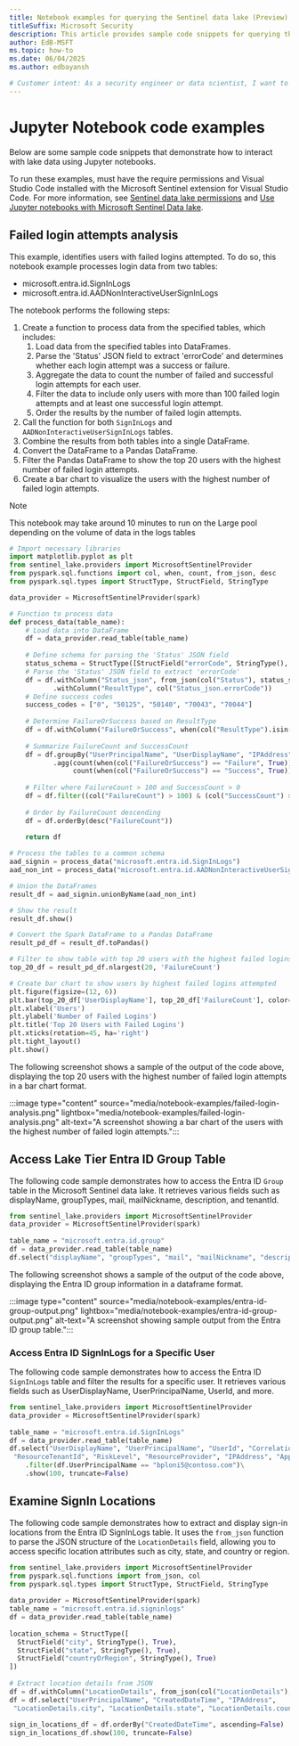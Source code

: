 ```yaml
---  
title: Notebook examples for querying the Sentinel data lake (Preview)
titleSuffix: Microsoft Security  
description: This article provides sample code snippets for querying the Microsoft Sentinel data lake using Jupyter notebooks, demonstrating how to access and analyze security data.
author: EdB-MSFT  
ms.topic: how-to  
ms.date: 06/04/2025
ms.author: edbayansh  

# Customer intent: As a security engineer or data scientist, I want to see examples of how to query the Microsoft Sentinel data lake using Jupyter notebooks, so I can analyze security data effectively.
---
```

 
# Jupyter Notebook code examples  
 
Below are some sample code snippets that demonstrate how to interact with lake data using Jupyter notebooks.  

To run these examples, must have the require permissions and Visual Studio Code installed with the Microsoft Sentinel extension for Visual Studio Code. For more information, see [Sentinel data lake permissions](./sentinel-lake-permissions.md) and  [Use Jupyter notebooks with Microsoft Sentinel Data lake](./spark-notebooks.md).


## Failed login attempts analysis

This example, identifies users with failed logins attempted. To do so, this notebook example processes login data from two tables: 
 + microsoft.entra.id.SignInLogs 
 + microsoft.entra.id.AADNonInteractiveUserSignInLogs

The notebook performs the following steps:
1. Create a function to process data from the specified tables, which includes:
    1. Load data from the specified tables into DataFrames.
    1. Parse the 'Status' JSON field to extract 'errorCode' and determines whether each login attempt was a success or failure.
    1. Aggregate the data to count the number of failed and successful login attempts for each user.
    1. Filter the data to include only users with more than 100 failed login attempts and at least one successful login attempt.
    1. Order the results by the number of failed login attempts.
1. Call the function for both `SignInLogs` and `AADNonInteractiveUserSignInLogs` tables.
1. Combine the results from both tables into a single DataFrame.
1. Convert the DataFrame to a Pandas DataFrame.
1. Filter the Pandas DataFrame to show the top 20 users with the highest number of failed login attempts.
1. Create a bar chart to visualize the users with the highest number of failed login attempts.

> [!NOTE] 
> This notebook may take around 10 minutes to run on the Large pool depending on the volume of data in the logs tables

```python
# Import necessary libraries
import matplotlib.pyplot as plt
from sentinel_lake.providers import MicrosoftSentinelProvider
from pyspark.sql.functions import col, when, count, from_json, desc
from pyspark.sql.types import StructType, StructField, StringType

data_provider = MicrosoftSentinelProvider(spark)

# Function to process data
def process_data(table_name):
    # Load data into DataFrame
    df = data_provider.read_table(table_name)
    
    # Define schema for parsing the 'Status' JSON field
    status_schema = StructType([StructField("errorCode", StringType(), True)])
    # Parse the 'Status' JSON field to extract 'errorCode'
    df = df.withColumn("Status_json", from_json(col("Status"), status_schema)) \
           .withColumn("ResultType", col("Status_json.errorCode"))
    # Define success codes
    success_codes = ["0", "50125", "50140", "70043", "70044"]
    
    # Determine FailureOrSuccess based on ResultType
    df = df.withColumn("FailureOrSuccess", when(col("ResultType").isin(success_codes), "Success").otherwise("Failure"))
    
    # Summarize FailureCount and SuccessCount
    df = df.groupBy("UserPrincipalName", "UserDisplayName", "IPAddress") \
           .agg(count(when(col("FailureOrSuccess") == "Failure", True)).alias("FailureCount"),
                count(when(col("FailureOrSuccess") == "Success", True)).alias("SuccessCount"))
    
    # Filter where FailureCount > 100 and SuccessCount > 0
    df = df.filter((col("FailureCount") > 100) & (col("SuccessCount") > 0))
    
    # Order by FailureCount descending
    df = df.orderBy(desc("FailureCount"))
         
    return df

# Process the tables to a common schema
aad_signin = process_data("microsoft.entra.id.SignInLogs")
aad_non_int = process_data("microsoft.entra.id.AADNonInteractiveUserSignInLogs")

# Union the DataFrames
result_df = aad_signin.unionByName(aad_non_int)

# Show the result
result_df.show()

# Convert the Spark DataFrame to a Pandas DataFrame
result_pd_df = result_df.toPandas()

# Filter to show table with top 20 users with the highest failed logins attempted
top_20_df = result_pd_df.nlargest(20, 'FailureCount')

# Create bar chart to show users by highest failed logins attempted
plt.figure(figsize=(12, 6))
plt.bar(top_20_df['UserDisplayName'], top_20_df['FailureCount'], color='skyblue')
plt.xlabel('Users')
plt.ylabel('Number of Failed Logins')
plt.title('Top 20 Users with Failed Logins')
plt.xticks(rotation=45, ha='right')
plt.tight_layout()
plt.show()
```

The following screenshot shows a sample of the output of the code above, displaying the top 20 users with the highest number of failed login attempts in a bar chart format.

:::image type="content" source="media/notebook-examples/failed-login-analysis.png" lightbox="media/notebook-examples/failed-login-analysis.png" alt-text="A screenshot showing a bar chart of the users with the highest number of failed login attempts.":::

## Access Lake Tier Entra ID Group Table  


The following code sample demonstrates how to access the Entra ID `Group` table in the Microsoft Sentinel data lake. It retrieves various fields such as displayName, groupTypes, mail, mailNickname, description, and tenantId. 

```python  
from sentinel_lake.providers import MicrosoftSentinelProvider
data_provider = MicrosoftSentinelProvider(spark)
 
table_name = "microsoft.entra.id.group"  
df = data_provider.read_table(table_name)  
df.select("displayName", "groupTypes", "mail", "mailNickname", "description", "tenantId").show(100, truncate=False)   
```  
The following screenshot shows a sample of the output of the code above, displaying the Entra ID group information in a dataframe format.

:::image type="content" source="media/notebook-examples/entra-id-group-output.png" lightbox="media/notebook-examples/entra-id-group-output.png" alt-text="A screenshot showing sample output from the Entra ID group table.":::

### Access Entra ID SignInLogs for a Specific User  

The following code sample demonstrates how to access the Entra ID `SignInLogs` table and filter the results for a specific user. It retrieves various fields such as UserDisplayName, UserPrincipalName, UserId, and more.

```python  
from sentinel_lake.providers import MicrosoftSentinelProvider
data_provider = MicrosoftSentinelProvider(spark)
 
table_name = "microsoft.entra.id.SignInLogs"  
df = data_provider.read_table(table_name)  
df.select("UserDisplayName", "UserPrincipalName", "UserId", "CorrelationId", "UserType", 
 "ResourceTenantId", "RiskLevel", "ResourceProvider", "IPAddress", "AppId", "AADTenantId")\
    .filter(df.UserPrincipalName == "bploni5@contoso.com")\
    .show(100, truncate=False) 
```  


 
## Examine SignIn Locations  

The following code sample demonstrates how to extract and display sign-in locations from the Entra ID SignInLogs table. It uses the `from_json` function to parse the JSON structure of the `LocationDetails` field, allowing you to access specific location attributes such as city, state, and country or region.

```python  
from sentinel_lake.providers import MicrosoftSentinelProvider
from pyspark.sql.functions import from_json, col  
from pyspark.sql.types import StructType, StructField, StringType  
 
data_provider = MicrosoftSentinelProvider(spark)  
table_name = "microsoft.entra.id.signinlogs"  
df = data_provider.read_table(table_name)  
 
location_schema = StructType([  
  StructField("city", StringType(), True),  
  StructField("state", StringType(), True),  
  StructField("countryOrRegion", StringType(), True)  
])  
 
# Extract location details from JSON  
df = df.withColumn("LocationDetails", from_json(col("LocationDetails"), location_schema))  
df = df.select("UserPrincipalName", "CreatedDateTime", "IPAddress", 
 "LocationDetails.city", "LocationDetails.state", "LocationDetails.countryOrRegion")  
 
sign_in_locations_df = df.orderBy("CreatedDateTime", ascending=False)  
sign_in_locations_df.show(100, truncate=False) 
```  